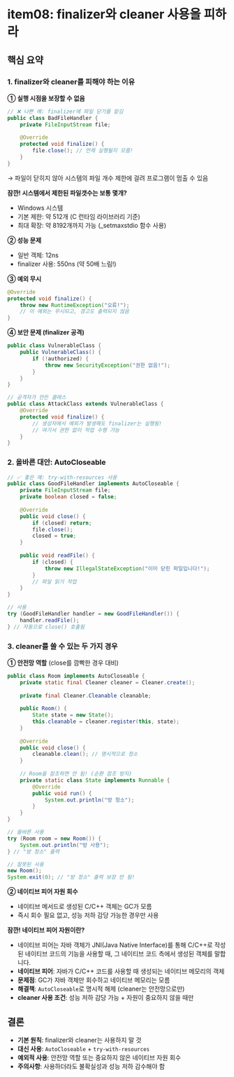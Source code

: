 # item08: finalizer와 cleaner 사용을 피하라

## 핵심 요약

### 1. finalizer와 cleaner를 피해야 하는 이유

**① 실행 시점을 보장할 수 없음**
```java
// ❌ 나쁜 예: finalizer에 파일 닫기를 맡김
public class BadFileHandler {
    private FileInputStream file;
    
    @Override
    protected void finalize() {
        file.close(); // 언제 실행될지 모름!
    }
}
```
→ 파일이 닫히지 않아 시스템의 파일 개수 제한에 걸려 프로그램이 멈출 수 있음

**잠깐! 시스템에서 제한된 파일갯수는 보통 몇개?**
- Windows 시스템
 - 기본 제한: 약 512개 (C 런타임 라이브러리 기준)
 - 최대 확장: 약 8192개까지 가능 (_setmaxstdio 함수 사용)

**② 성능 문제**
- 일반 객체: 12ns
- finalizer 사용: 550ns (약 50배 느림!)

**③ 예외 무시**
```java
@Override
protected void finalize() {
    throw new RuntimeException("오류!");
    // 이 예외는 무시되고, 경고도 출력되지 않음
}
```

**④ 보안 문제 (finalizer 공격)**
```java
public class VulnerableClass {
    public VulnerableClass() {
        if (!authorized) {
            throw new SecurityException("권한 없음!");
        }
    }
}

// 공격자가 만든 클래스
public class AttackClass extends VulnerableClass {
    @Override
    protected void finalize() {
        // 생성자에서 예외가 발생해도 finalizer는 실행됨!
        // 여기서 권한 없이 작업 수행 가능
    }
}
```

### 2. 올바른 대안: AutoCloseable

```java
// ✅ 좋은 예: try-with-resources 사용
public class GoodFileHandler implements AutoCloseable {
    private FileInputStream file;
    private boolean closed = false;
    
    @Override
    public void close() {
        if (closed) return;
        file.close();
        closed = true;
    }
    
    public void readFile() {
        if (closed) {
            throw new IllegalStateException("이미 닫힌 파일입니다!");
        }
        // 파일 읽기 작업
    }
}

// 사용
try (GoodFileHandler handler = new GoodFileHandler()) {
    handler.readFile();
} // 자동으로 close() 호출됨
```

### 3. cleaner를 쓸 수 있는 두 가지 경우

**① 안전망 역할** (close를 깜빡한 경우 대비)
```java
public class Room implements AutoCloseable {
    private static final Cleaner cleaner = Cleaner.create();
    
    private final Cleaner.Cleanable cleanable;
    
    public Room() {
        State state = new State();
        this.cleanable = cleaner.register(this, state);
    }
    
    @Override
    public void close() {
        cleanable.clean(); // 명시적으로 청소
    }
    
    // Room을 참조하면 안 됨! (순환 참조 방지)
    private static class State implements Runnable {
        @Override
        public void run() {
            System.out.println("방 청소");
        }
    }
}

// 올바른 사용
try (Room room = new Room()) {
    System.out.println("방 사용");
} // "방 청소" 출력

// 잘못된 사용
new Room();
System.exit(0); // "방 청소" 출력 보장 안 됨!
```

**② 네이티브 피어 자원 회수**
- 네이티브 메서드로 생성된 C/C++ 객체는 GC가 모름
- 즉시 회수 필요 없고, 성능 저하 감당 가능한 경우만 사용

**잠깐! 네이티브 피어 자원이란?**
- 네이티브 피어는 자바 객체가 JNI(Java Native Interface)를 통해 C/C++로 작성된 네이티브 코드의 기능을 사용할 때, 그 네이티브 코드 측에서 생성된 객체를 말합니다.
- **네이티브 피어**: 자바가 C/C++ 코드를 사용할 때 생성되는 네이티브 메모리의 객체
- **문제점**: GC가 자바 객체만 회수하고 네이티브 메모리는 모름
- **해결책**: `AutoCloseable`로 명시적 해제 (cleaner는 안전망으로만)
- **cleaner 사용 조건**: 성능 저하 감당 가능 + 자원이 중요하지 않을 때만

## 결론
- **기본 원칙**: finalizer와 cleaner는 사용하지 말 것
- **대신 사용**: `AutoCloseable` + `try-with-resources`
- **예외적 사용**: 안전망 역할 또는 중요하지 않은 네이티브 자원 회수
- **주의사항**: 사용하더라도 불확실성과 성능 저하 감수해야 함